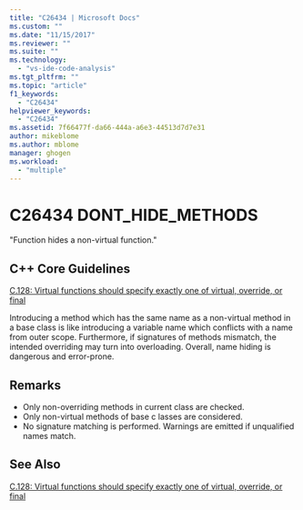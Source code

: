 ```yaml
---
title: "C26434 | Microsoft Docs"
ms.custom: ""
ms.date: "11/15/2017"
ms.reviewer: ""
ms.suite: ""
ms.technology: 
  - "vs-ide-code-analysis"
ms.tgt_pltfrm: ""
ms.topic: "article"
f1_keywords: 
  - "C26434"
helpviewer_keywords: 
  - "C26434"
ms.assetid: 7f66477f-da66-444a-a6e3-44513d7d7e31
author: mikeblome
ms.author: mblome
manager: ghogen
ms.workload: 
  - "multiple"
---
```

# C26434 DONT_HIDE_METHODS

"Function hides a non-virtual function."

## C++ Core Guidelines

[C.128: Virtual functions should specify exactly one of virtual, override, or final](https://github.com/isocpp/CppCoreGuidelines/blob/master/CppCoreGuidelines.md)

Introducing a method which has the same name as a non-virtual method in a base class is like introducing a variable name which conflicts with a name from outer scope. Furthermore, if signatures of methods mismatch, the intended overriding may turn into overloading. Overall, name hiding is dangerous and error-prone.

## Remarks

- Only non-overriding methods in current class are checked.
- Only non-virtual methods of base c lasses are considered.
- No signature matching is performed. Warnings are emitted if unqualified names match.

## See Also

[C.128: Virtual functions should specify exactly one of virtual, override, or final](https://github.com/isocpp/CppCoreGuidelines/blob/master/CppCoreGuidelines.md)
